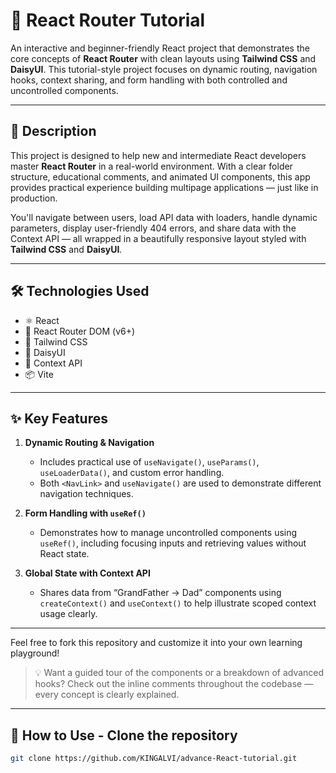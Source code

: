 # 🚀 React Router Tutorial

An interactive and beginner-friendly React project that demonstrates the core concepts of **React Router** with clean layouts using **Tailwind CSS** and **DaisyUI**. This tutorial-style project focuses on dynamic routing, navigation hooks, context sharing, and form handling with both controlled and uncontrolled components.

---

## 📘 Description

This project is designed to help new and intermediate React developers master **React Router** in a real-world environment. With a clear folder structure, educational comments, and animated UI components, this app provides practical experience building multipage applications — just like in production.

You'll navigate between users, load API data with loaders, handle dynamic parameters, display user-friendly 404 errors, and share data with the Context API — all wrapped in a beautifully responsive layout styled with **Tailwind CSS** and **DaisyUI**.

---

## 🛠️ Technologies Used

- ⚛️ React
- 🔀 React Router DOM (v6+)
- 🎨 Tailwind CSS
- 🌼 DaisyUI
- 🧠 Context API
- 📦 Vite

---

## ✨ Key Features

1. **Dynamic Routing & Navigation**
   - Includes practical use of `useNavigate()`, `useParams()`, `useLoaderData()`, and custom error handling.
   - Both `<NavLink>` and `useNavigate()` are used to demonstrate different navigation techniques.

2. **Form Handling with `useRef()`**
   - Demonstrates how to manage uncontrolled components using `useRef()`, including focusing inputs and retrieving values without React state.

3. **Global State with Context API**
   - Shares data from “GrandFather → Dad” components using `createContext()` and `useContext()` to help illustrate scoped context usage clearly.

---

Feel free to fork this repository and customize it into your own learning playground!

> 💡 Want a guided tour of the components or a breakdown of advanced hooks? Check out the inline comments throughout the codebase — every concept is clearly explained.

---

## 🎯 How to Use - Clone the repository

   ```sh
  git clone https://github.com/KINGALVI/advance-React-tutorial.git
